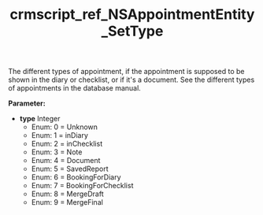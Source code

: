 ﻿---
title: crmscript_ref_NSAppointmentEntity_SetType
description: NSAppointmentEntity.SetType(Integer type)
intellisense: NSAppointmentEntity.SetType
keywords: NSAppointmentEntity, GetType
so.topic: reference
---

The different types of appointment, if the appointment is supposed to be shown in the diary or checklist, or if it's a document. See the different types of appointments in the database manual.

**Parameter:** 
 - **type** Integer
     - Enum: 0 = Unknown 
     - Enum: 1 = inDiary 
     - Enum: 2 = inChecklist 
     - Enum: 3 = Note 
     - Enum: 4 = Document 
     - Enum: 5 = SavedReport 
     - Enum: 6 = BookingForDiary 
     - Enum: 7 = BookingForChecklist 
     - Enum: 8 = MergeDraft 
     - Enum: 9 = MergeFinal 

